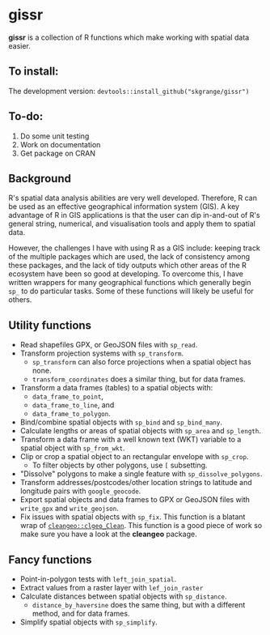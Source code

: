 # **gissr**

**gissr** is a collection of R functions which make working with spatial data easier.

## To install:

The development version: `devtools::install_github("skgrange/gissr")`

## To-do: 

  1. Do some unit testing
  2. Work on documentation
  3. Get package on CRAN

## Background

R's spatial data analysis abilities are very well developed. Therefore, R can be used as an effective geographical information system (GIS). A key advantage of R in GIS applications is that the user can dip in-and-out of R's general string, numerical, and visualisation tools and apply them to spatial data.

However, the challenges I have with using R as a GIS include: keeping track of the multiple packages which are used, the lack of consistency among these packages, and the lack of tidy outputs which other areas of the R ecosystem have been so good at developing. To overcome this, I have written wrappers for many geographical functions which generally begin `sp_` to do particular tasks. Some of these functions will likely be useful for others. 

## Utility functions

  - Read shapefiles GPX, or GeoJSON files with `sp_read`.
  - Transform projection systems with `sp_transform`.
    - `sp_transform` can also force projections when a spatial object has none.
    - `transform_coordinates` does a similar thing, but for data frames.
  - Transform a data frames (tables) to a spatial objects with:
    - `data_frame_to_point`,
    - `data_frame_to_line`, and
    - `data_frame_to_polygon`.
  - Bind/combine spatial objects with `sp_bind` and `sp_bind_many`.
  - Calculate lengths or areas of spatial objects with `sp_area` and `sp_length`.
  - Transform a data frame with a well known text (WKT) variable to a spatial object with `sp_from_wkt`.
  - Clip or crop a spatial object to an rectangular envelope with `sp_crop`. 
    - To filter objects by other polygons, use `[` subsetting. 
  - "Dissolve" polygons to make a single feature with `sp_dissolve_polygons`.
  - Transform addresses/postcodes/other location strings to latitude and longitude pairs with `google_geocode`.
  - Export spatial objects and data frames to GPX or GeoJSON files with `write_gpx` and `write_geojson`. 
  - Fix issues with spatial objects with `sp_fix`. This function is a blatant wrap of [`cleangeo::clgeo_Clean`](https://github.com/eblondel/cleangeo). This function is a good piece of work so make sure you have a look at the **cleangeo** package.
  
## Fancy functions

  - Point-in-polygon tests with `left_join_spatial`.
  - Extract values from a raster layer with `lef_join_raster`
  - Calculate distances between spatial objects with `sp_distance`.
    - `distance_by_haversine` does the same thing, but with a different method, and for data frames.
  - Simplify spatial objects with `sp_simplify`.

